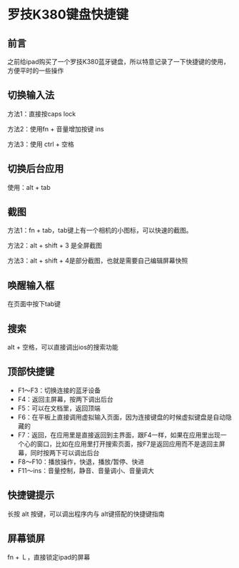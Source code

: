 # 罗技K380键盘快捷键

## 前言

之前给ipad购买了一个罗技K380蓝牙键盘，所以特意记录了一下快捷键的使用，方便平时的一些操作

##  切换输入法

方法1：直接按caps lock

方法2：使用fn + 音量增加按键 ins

方法3：使用 ctrl + 空格

## 切换后台应用

使用：alt + tab

## 截图

方法1：fn + tab，tab键上有一个相机的小图标，可以快速的截图。

方法2：alt + shift + 3 是全屏截图

方法3：alt + shift + 4是部分截图，也就是需要自己编辑屏幕快照

## 唤醒输入框

在页面中按下tab键

##  搜索

alt + 空格，可以直接调出ios的搜索功能

##  顶部快捷键

- F1～F3：切换连接的蓝牙设备
- F4：返回主屏幕，按两下调出后台
- F5：可以在文档里，返回顶端
- F6：在平板上直接调用虚拟输入页面，因为连接键盘的时候虚拟键盘是自动隐藏的
- F7：返回，在应用里是直接返回到主界面，跟F4一样，如果在应用里出现一个心的窗口，比如在应用里打开搜索页面，按F7是返回应用而不是退回主屏幕，同时按两下可以调出后台
- F8～F10：播放操作，快退，播放/暂停、快进
- F11～ins：音量控制，静音、音量调小、音量调大

## 快捷键提示

长按 alt 按键，可以调出程序内与 alt键搭配的快捷键指南

## 屏幕锁屏

fn + Ｌ，直接锁定ipad的屏幕